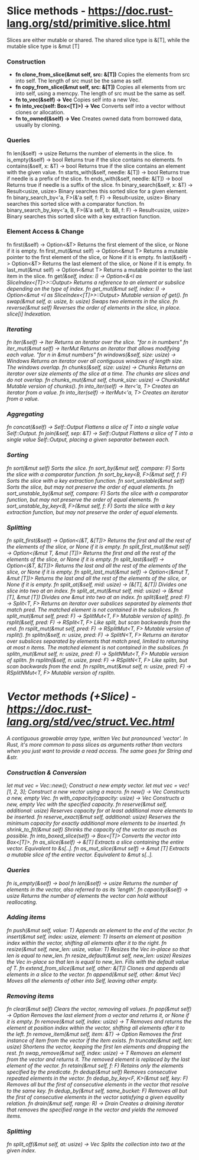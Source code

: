 # Slice methods - https://doc.rust-lang.org/std/primitive.slice.html
Slices are either mutable or shared. The shared slice type is &[T], while the mutable slice type is &mut [T]

### Construction
* **fn clone_from_slice(&mut self, src: &[T])**       Copies the elements from src into self. The length of src must be the same as self.
* **fn copy_from_slice(&mut self, src: &[T])**        Copies all elements from src into self, using a memcpy. The length of src must be the same as self.
* **fn to_vec(&self) -> Vec<T>**                      Copies self into a new Vec.
* **fn into_vec(self: Box<[T]>) -> Vec<T>**           Converts self into a vector without clones or allocation.
* **fn to_owned(&self) -> Vec<T>**                    Creates owned data from borrowed data, usually by cloning.

### Queries
fn len(&self) -> usize                          Returns the number of elements in the slice.
fn is_empty(&self) -> bool                      Returns true if the slice contains no elements.
fn contains(&self, x: &T) -> bool               Returns true if the slice contains an element with the given value.
fn starts_with(&self, needle: &[T]) -> bool     Returns true if needle is a prefix of the slice.
fn ends_with(&self, needle: &[T]) -> bool       Returns true if needle is a suffix of the slice.
fn binary_search(&self, x: &T) -> Result<usize, usize>                              Binary searches this sorted slice for a given element.
fn binary_search_by<'a, F>(&'a self, f: F) -> Result<usize, usize>                  Binary searches this sorted slice with a comparator function.
fn binary_search_by_key<'a, B, F>(&'a self, b: &B, f: F) -> Result<usize, usize>    Binary searches this sorted slice with a key extraction function.

### Element Access & Change
fn first(&self) -> Option<&T>                   Returns the first element of the slice, or None if it is empty.
fn first_mut(&mut self) -> Option<&mut T>       Returns a mutable pointer to the first element of the slice, or None if it is empty.
fn last(&self) -> Option<&T>                    Returns the last element of the slice, or None if it is empty.
fn last_mut(&mut self) -> Option<&mut T>        Returns a mutable pointer to the last item in the slice.
fn get<I>(&self, index: I) -> Option<&<I as SliceIndex<[T]>>::Output>                   Returns a reference to an element or subslice depending on the type of index.
fn get_mut<I>(&mut self, index: I) -> Option<&mut <I as SliceIndex<[T]>>::Output>       Mutable version of get().
fn swap(&mut self, a: usize, b: usize)          Swaps two elements in the slice.
fn reverse(&mut self)                           Reverses the order of elements in the slice, in place.
slice[i]                                        Indexation.

### Iterating
fn iter(&self) -> Iter<T>                       Returns an iterator over the slice. "for n in numbers"
fn iter_mut(&mut self) -> IterMut<T>            Returns an iterator that allows modifying each value. "for n in &mut numbers"
fn windows(&self, size: usize) -> Windows<T>    Returns an iterator over all contiguous windows of length size. The windows overlap.
fn chunks(&self, size: usize) -> Chunks<T>      Returns an iterator over size elements of the slice at a time. The chunks are slices and do not overlap.
fn chunks_mut(&mut self, chunk_size: usize) -> ChunksMut<T>     Mutable version of chunks().
fn into_iter(self) -> Iter<'a, T>               Creates an iterator from a value.
fn into_iter(self) -> IterMut<'a, T>            Creates an iterator from a value.

### Aggregating
fn concat(&self) -> Self::Output                Flattens a slice of T into a single value Self::Output.
fn join(&self, sep: &T) -> Self::Output         Flattens a slice of T into a single value Self::Output, placing a given separator between each.

### Sorting
fn sort(&mut self)                              Sorts the slice.
fn sort_by<F>(&mut self, compare: F)            Sorts the slice with a comparator function.
fn sort_by_key<B, F>(&mut self, f: F)           Sorts the slice with a key extraction function.
fn sort_unstable(&mut self)                     Sorts the slice, but may not preserve the order of equal elements.
fn sort_unstable_by<F>(&mut self, compare: F)   Sorts the slice with a comparator function, but may not preserve the order of equal elements.
fn sort_unstable_by_key<B, F>(&mut self, f: F)  Sorts the slice with a key extraction function, but may not preserve the order of equal elements.

### Splitting
fn split_first(&self) -> Option<(&T, &[T])>                             Returns the first and all the rest of the elements of the slice, or None if it is empty.
fn split_first_mut(&mut self) -> Option<(&mut T, &mut [T])>             Returns the first and all the rest of the elements of the slice, or None if it is empty.
fn split_last(&self) -> Option<(&T, &[T])>                              Returns the last and all the rest of the elements of the slice, or None if it is empty.
fn split_last_mut(&mut self) -> Option<(&mut T, &mut [T])>              Returns the last and all the rest of the elements of the slice, or None if it is empty.
fn split_at(&self, mid: usize) -> (&[T], &[T])                          Divides one slice into two at an index.
fn split_at_mut(&mut self, mid: usize) -> (&mut [T], &mut [T])          Divides one &mut into two at an index.
fn split<F>(&self, pred: F) -> Split<T, F>                              Returns an iterator over subslices separated by elements that match pred. The matched element is not contained in the subslices.
fn split_mut<F>(&mut self, pred: F) -> SplitMut<T, F>                   Mutable version of split().
fn rsplit<F>(&self, pred: F) -> RSplit<T, F>                            Like split<F>, but scan backwards from the end.
fn rsplit_mut<F>(&mut self, pred: F) -> RSplitMut<T, F>                 Mutable version of rsplit<F>().
fn splitn<F>(&self, n: usize, pred: F) -> SplitN<T, F>                  Returns an iterator over subslices separated by elements that match pred, limited to returning at most n items. The matched element is not contained in the subslices.
fn splitn_mut<F>(&mut self, n: usize, pred: F) -> SplitNMut<T, F>       Mutable version of splitn<F>.
fn rsplitn<F>(&self, n: usize, pred: F) -> RSplitN<T, F>                Like splitn<F>, but scan backwards from the end.
fn rsplitn_mut<F>(&mut self, n: usize, pred: F) -> RSplitNMut<T, F>     Mutable version of rsplitn<F>.





# Vector methods (+Slice) - https://doc.rust-lang.org/std/vec/struct.Vec.html
A contiguous growable array type, written Vec<T> but pronounced 'vector'.
In Rust, it's more common to pass slices as arguments rather than vectors when you just want to provide a
read access. The same goes for String and &str.

### Construction & Conversion
let mut vec = Vec::new();                       Construct a new empty vector.
let mut vec = vec![1, 2, 3];                    Construct a new vector using a macro.
fn new() -> Vec<T>                              Constructs a new, empty Vec<T>.
fn with_capacity(capacity: usize) -> Vec<T>     Constructs a new, empty Vec<T> with the specified capacity.
fn reserve(&mut self, additional: usize)        Reserves capacity for at least additional more elements to be inserted.
fn reserve_exact(&mut self, additional: usize)  Reserves the minimum capacity for exactly additional more elements to be inserted.
fn shrink_to_fit(&mut self)                     Shrinks the capacity of the vector as much as possible.
fn into_boxed_slice(self) -> Box<[T]>           Converts the vector into Box<[T]>.
fn as_slice(&self) -> &[T]                      Extracts a slice containing the entire vector. Equivalent to &s[..].
fn as_mut_slice(&mut self) -> &mut [T]          Extracts a mutable slice of the entire vector. Equivalent to &mut s[..].

### Queries
fn is_empty(&self) -> bool
fn len(&self) -> usize                          Returns the number of elements in the vector, also referred to as its 'length'.
fn capacity(&self) -> usize                     Returns the number of elements the vector can hold without reallocating.

### Adding items
fn push(&mut self, value: T)                    Appends an element to the end of the vector.
fn insert(&mut self, index: usize, element: T)  Inserts an element at position index within the vector, shifting all elements after it to the right.
fn resize(&mut self, new_len: usize, value: T)  Resizes the Vec in-place so that len is equal to new_len.
fn resize_default(&mut self, new_len: usize)    Resizes the Vec in-place so that len is equal to new_len. Fills with the default value of T.
fn extend_from_slice(&mut self, other: &[T])    Clones and appends all elements in a slice to the vector.
fn append(&mut self, other: &mut Vec<T>)        Moves all the elements of other into Self, leaving other empty.

### Removing items
fn clear(&mut self)                             Clears the vector, removing all values.
fn pop(&mut self) -> Option<T>                  Removes the last element from a vector and returns it, or None if it is empty.
fn remove(&mut self, index: usize) -> T         Removes and returns the element at position index within the vector, shifting all elements after it to the left.
fn remove_item(&mut self, item: &T) -> Option<T>    Removes the first instance of item from the vector if the item exists.
fn truncate(&mut self, len: usize)              Shortens the vector, keeping the first len elements and dropping the rest.
fn swap_remove(&mut self, index: usize) -> T    Removes an element from the vector and returns it. The removed element is replaced by the last element of the vector.
fn retain<F>(&mut self, f: F)                   Retains only the elements specified by the predicate.
fn dedup(&mut self)                             Removes consecutive repeated elements in the vector.
fn dedup_by_key<F, K>(&mut self, key: F)        Removes all but the first of consecutive elements in the vector that resolve to the same key.
fn dedup_by<F>(&mut self, same_bucket: F)       Removes all but the first of consecutive elements in the vector satisfying a given equality relation.
fn drain<R>(&mut self, range: R) -> Drain<T>    Creates a draining iterator that removes the specified range in the vector and yields the removed items.

### Splitting
fn split_off(&mut self, at: usize) -> Vec<T>    Splits the collection into two at the given index.
